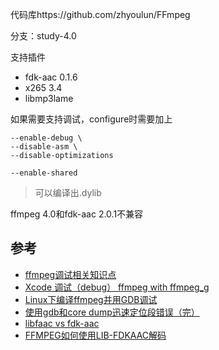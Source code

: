 代码库https://github.com/zhyoulun/FFmpeg

分支：study-4.0

支持插件

- fdk-aac 0.1.6
- x265 3.4
- libmp3lame

如果需要支持调试，configure时需要加上

```
--enable-debug \
--disable-asm \
--disable-optimizations
```

```
--enable-shared
```

> 可以编译出.dylib

ffmpeg 4.0和fdk-aac 2.0.1不兼容


## 参考

- [ffmpeg调试相关知识点](https://www.cnblogs.com/shakin/p/3963345.html)
- [Xcode 调试（debug） ffmpeg with ffmpeg_g](https://blog.csdn.net/lipeiran1987/article/details/89553022)
- [Linux下编译ffmpeg并用GDB调试](https://www.cnblogs.com/HongyunL/p/5243096.html)
- [使用gdb和core dump迅速定位段错误（完）](https://my.oschina.net/michaelyuanyuan/blog/68618)
- [libfaac vs fdk-aac](http://elkpi.com/topics/2017/05/libfaac-vs-fdk-aac.html)
- [FFMPEG如何使用LIB-FDKAAC解码](https://blog.csdn.net/win_lin/article/details/51750210)


